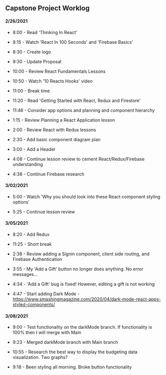 ## Capstone Project Worklog

#### 2/26/2021

* 8:00 - Read 'Thinking In React'

* 8:15 - Watch 'React In 100 Seconds' and 'Firebase Basics'

* 8:30 - Create logo

* 9:30 - Update Proposal

* 10:00 - Review React Fundamentals Lessons

* 10:50 - Watch '10 Reacts Hooks' video

* 11:00 - Break time

* 11:20 - Read 'Getting Started with React, Redux and Firestore'

* 11:48 - Consider app options and planning and component hierarchy

* 1:15 - Review Planning a React Application lesson

* 2:00 - Review React with Redux lessons

* 2:30 - Add basic component diagram plan

* 3:00 - Add a Header

* 4:08 - Continue lesson review to cement React/Redux/Firebase understanding

* 4:38 - Continue Firebase research

#### 3/02/2021

* 5:00 - Watch 'Why you should look into these React component styling options'

* 5:25 - Continue lesson review

#### 3/05/2021

* 8:20 - Add Redux

* 11:25 - Short break

* 2:38 - Review adding a Signin component, client side routing, and Firebase Authentication

* 3:55 - My 'Add a Gift' button no longer does anything. No error messages...

* 4:34 - 'Add a Gift' bug is fixed! However, editing a gift is not working

* 4:47 - Start adding Dark Mode - https://www.smashingmagazine.com/2020/04/dark-mode-react-apps-styled-components/

#### 3/08/2021

* 9:00 - Test functionality on the darkMode branch. If functionality is 100% then I will merge with Main

* 9:23 - Merged darkMode branch with Main branch

* 10:55 - Research the best way to display the budgeting data visualization. Two graphs? 

* 9:18 - Been styling all morning. Broke button functionality 